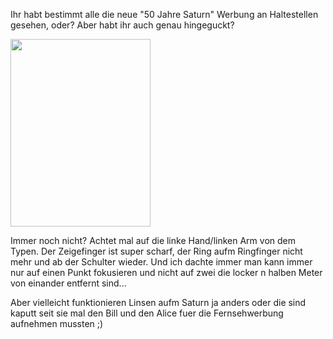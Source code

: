 <html><body><p>Ihr habt bestimmt alle die neue "50 Jahre Saturn" Werbung an Haltestellen gesehen, oder? Aber habt ihr auch genau hingeguckt?

<a class="image-reference" href="/wp-content/uploads/2011/01/das_unmoegliche_foto.jpg"><img class="alignnone size-medium wp-image-777" title="das unmoegliche foto" src="/wp-content/uploads/2011/01/das_unmoegliche_foto-224x300.jpg" alt="" width="224" height="300"></a>

Immer noch nicht? Achtet mal auf die linke Hand/linken Arm von dem Typen. Der Zeigefinger ist super scharf, der Ring aufm Ringfinger nicht mehr und ab der Schulter wieder. Und ich dachte immer man kann immer nur auf einen Punkt fokusieren und nicht auf zwei die locker n halben Meter von einander entfernt sind...

Aber vielleicht funktionieren Linsen aufm Saturn ja anders oder die sind kaputt seit sie mal den Bill und den Alice fuer die Fernsehwerbung aufnehmen mussten ;)</p></body></html>
